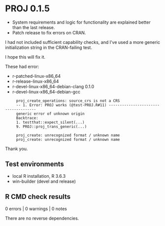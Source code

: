 # PROJ 0.1.5

* System requirements and logic for functionality are explained better than the 
 last release. 
* Patch release to fix errors on CRAN.  

I had not included sufficient capability checks, and I've used a more generic
initialization string in the CRAN-failing test.

I hope this will fix it. 


These had error: 

* r-patched-linux-x86_64
* r-release-linux-x86_64
* r-devel-linux-x86_64-debian-clang	0.1.0
* r-devel-linux-x86_64-debian-gcc

```
     proj_create_operations: source_crs is not a CRS
     -- 1. Error: PROJ works (@test-PROJ.R#11) -------------------------------------
     generic error of unknown origin
     Backtrace:
     1. testthat::expect_silent(...)
     9. PROJ::proj_trans_generic(...)
    
     proj_create: unrecognized format / unknown name
     proj_create: unrecognized format / unknown name
```
 
Thank you. 


## Test environments

* local R installation, R 3.6.3
* win-builder (devel and release)

## R CMD check results

0 errors | 0 warnings | 0 notes

There are no reverse dependencies. 
